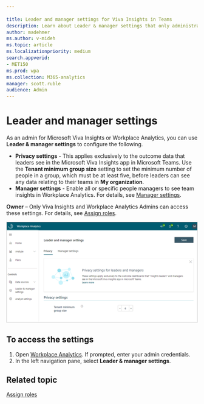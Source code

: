 ```yaml
---

title: Leader and manager settings for Viva Insights in Teams
description: Learn about Leader & manager settings that only administrators can configure and edit in Workplace Analytics for Microsoft Viva Insights
author: madehmer
ms.author: v-mideh
ms.topic: article
ms.localizationpriority: medium 
search.appverid:
- MET150
ms.prod: wpa
ms.collection: M365-analytics
manager: scott.ruble
audience: Admin
---
```


# Leader and manager settings

As an admin for Microsoft Viva Insights or Workplace Analytics, you can use **Leader & manager settings** to configure the following.

* **Privacy settings** - This applies exclusively to the outcome data that leaders see in the Microsoft Viva Insights app in Microsoft Teams. Use the **Tenant minimum group size** setting to set the minimum number of people in a group, which must be at least five, before leaders can see any data relating to their teams in **My organization**.
* **Manager settings** - Enable all or specific people managers to see team insights in Workplace Analytics. For details, see [Manager settings](manager-settings.md).

**Owner** – Only Viva Insights and Workplace Analytics Admins can access these settings. For details, see [Assign roles](../setup/assign-roles-to-wpa-admins.md).

![Leader and manager settings](../images/wpa/use/privacy-lm-settings.png)

## To access the settings

1. Open [Workplace Analytics](https://workplaceanalytics.office.com). If prompted, enter your admin credentials.
2. In the left navigation pane, select **Leader & manager settings**.

## Related topic

[Assign roles](../setup/assign-roles-to-wpa-admins.md)
